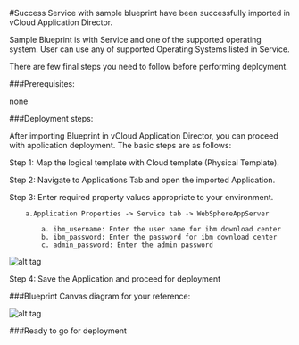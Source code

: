 #Success
Service with sample blueprint have been successfully imported in vCloud Application Director. 

Sample Blueprint is with Service and one of the supported operating system. User can use any of supported Operating Systems listed in Service. 

There are few final steps you need to follow before performing deployment.


###Prerequisites:

none

###Deployment steps:

After importing Blueprint in vCloud Application Director, you can proceed with application deployment. The basic steps are as follows:

Step 1: Map the logical template with Cloud  template (Physical Template).

Step 2: Navigate to Applications Tab and open the imported Application.

Step 3: Enter required property values appropriate to your environment.


		a.Application Properties -> Service tab -> WebSphereAppServer

			a. ibm_username: Enter the user name for ibm download center 
			b. ibm_password: Enter the password for ibm download center
			c. admin_password: Enter the admin password
   
![alt tag](https://raw.github.com/vmware-applicationdirector/solutions-import-beta/IBM-Websphere-App-Server-8_0-Non-Clustered-Service-50/IBM-Websphere-Application-Server-8.0-Non-Clustered-Service-properties.png)

Step 4: Save the Application and proceed for deployment

###Blueprint Canvas diagram for your reference: 

![alt tag](https://raw.github.com/vmware-applicationdirector/solutions-import-beta/IBM-Websphere-App-Server-8_0-Non-Clustered-Service-50/IBM-Websphere-Application-Server-8.0-Non-Clustered-Service-Canvas.png)

###Ready to go for deployment






 








